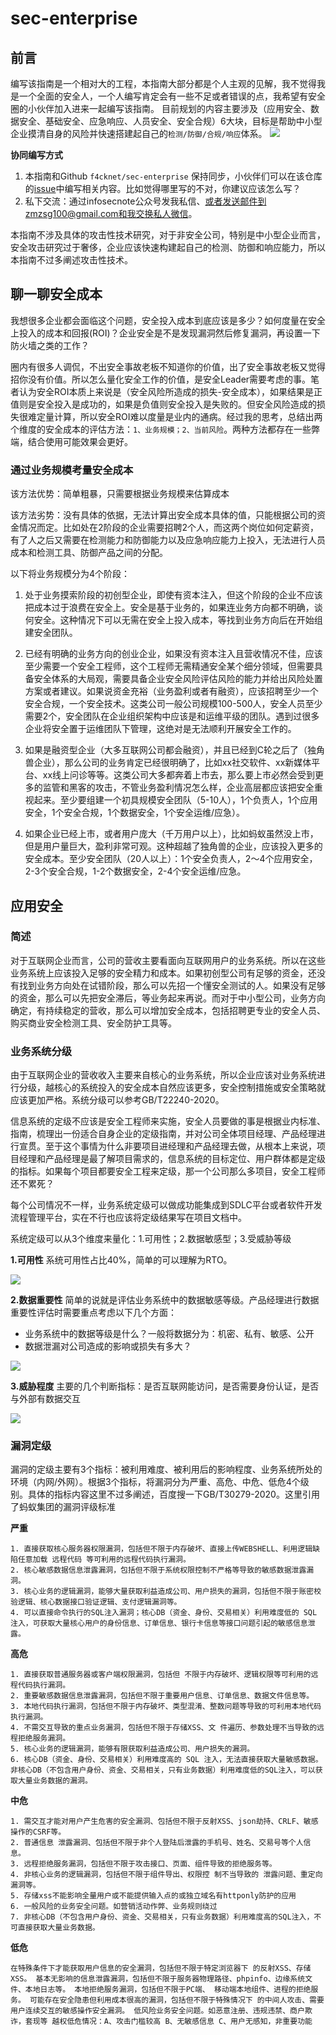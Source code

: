 # sec-enterprise
## 前言
编写该指南是一个相对大的工程，本指南大部分都是个人主观的见解，我不觉得我是一个全面的安全人，一个人编写肯定会有一些不足或者错误的点，我希望有安全圈的小伙伴加入进来一起编写该指南。 目前规划的内容主要涉及（应用安全、数据安全、基础安全、应急响应、人员安全、安全合规）6大块，目标是帮助中小型企业摸清自身的风险并快速搭建起自己的`检测/防御/合规/响应`体系。
![](https://m1nzhi.oss-cn-beijing.aliyuncs.com/secinstruc.png)

**协同编写方式**
1. 本指南和Github `f4cknet/sec-enterprise` 保持同步，小伙伴们可以在该仓库的[issue](https://github.com/f4cknet/sec-enterprise/issues/new)中编写相关内容。比如觉得哪里写的不对，你建议应该怎么写？
2. 私下交流：通过infosecnote公众号发我私信、或者发送邮件到zmzsg100@gmail.com和我交换私人微信。


本指南不涉及具体的攻击性技术研究，对于非安全公司，特别是中小型企业而言，安全攻击研究过于奢侈，企业应该快速构建起自己的检测、防御和响应能力，所以本指南不过多阐述攻击性技术。

## 聊一聊安全成本
我想很多企业都会面临这个问题，安全投入成本到底应该是多少？如何度量在安全上投入的成本和回报(ROI)？企业安全是不是发现漏洞然后修复漏洞，再设置一下防火墙之类的工作？

圈内有很多人调侃，不出安全事故老板不知道你的价值，出了安全事故老板又觉得招你没有价值。所以怎么量化安全工作的价值，是安全Leader需要考虑的事。笔者认为安全ROI本质上来说是（安全风险所造成的损失-安全成本），如果结果是正值则是安全投入是成功的，如果是负值则安全投入是失败的。但安全风险造成的损失很难定量计算，所以安全ROI难以度量是业内的通病。经过我的思考，总结出两个维度的安全成本的评估方法：`1、业务规模；2、当前风险`。两种方法都存在一些弊端，结合使用可能效果会更好。

### 通过业务规模考量安全成本
该方法优势：简单粗暴，只需要根据业务规模来估算成本

该方法劣势：没有具体的依据，无法计算出安全成本具体的值，只能根据公司的资金情况而定。比如处在2阶段的企业需要招聘2个人，而这两个岗位如何定薪资，有了人之后又需要在检测能力和防御能力以及应急响应能力上投入，无法进行人员成本和检测工具、防御产品之间的分配。

以下将业务规模分为4个阶段：

1. 处于业务摸索阶段的初创型企业，即使有资本注入，但这个阶段的企业不应该把成本过于浪费在安全上。安全是基于业务的，如果连业务方向都不明确，谈何安全。这种情况下可以无需在安全上投入成本，等找到业务方向后在开始组建安全团队。

2. 已经有明确的业务方向的创业企业，如果没有资本注入且营收情况不佳，应该至少需要一个安全工程师，这个工程师无需精通安全某个细分领域，但需要具备安全体系的大局观，需要具备企业安全风险评估风险的能力并给出风险处置方案或者建议。如果说资金充裕（业务盈利或者有融资），应该招聘至少一个安全合规，一个安全技术。这类公司一般公司规模100-500人，安全人员至少需要2个，安全团队在企业组织架构中应该是和运维平级的团队。遇到过很多企业将安全置于运维团队下管理，这绝对是无法顺利开展安全工作的。
3. 如果是融资型企业（大多互联网公司都会融资），并且已经到C轮之后了（独角兽企业），那么公司的业务肯定已经很明确了，比如xx社交软件、xx新媒体平台、xx线上问诊等等。这类公司大多都奔着上市去，那么要上市必然会受到更多的监管和黑客的攻击，不管业务盈利情况怎么样，企业高层都应该把安全重视起来。至少要组建一个初具规模安全团队（5-10人），1个负责人，1个应用安全，1个安全合规，1个数据安全，1个安全运维/应急）。
4. 如果企业已经上市，或者用户庞大（千万用户以上），比如蚂蚁虽然没上市，但是用户量巨大，盈利非常可观。这种超越了独角兽的企业，应该投入更多的安全成本。至少安全团队（20人以上）：1个安全负责人，2～4个应用安全，2-3个安全合规，1-2个数据安全，2-4个安全运维/应急。

## 应用安全
### 简述
对于互联网企业而言，公司的营收主要看面向互联网用户的业务系统。所以在这些业务系统上应该投入足够的安全精力和成本。如果初创型公司有足够的资金，还没有找到业务方向处在试错阶段，那么可以先招一个懂安全测试的人。如果没有足够的资金，那么可以先把安全滞后，等业务起来再说。而对于中小型公司，业务方向确定，有持续稳定的营收，那么可以增加安全成本，包括招聘更专业的安全人员、购买商业安全检测工具、安全防护工具等。

### 业务系统分级
由于互联网企业的营收收入主要来自核心的业务系统，所以企业应该对业务系统进行分级，越核心的系统投入的安全成本自然应该更多，安全控制措施或安全策略就应该更加严格。系统分级可以参考GB/T22240-2020。

信息系统的定级不应该是安全工程师来实施，安全人员要做的事是根据业内标准、指南，梳理出一份适合自身企业的定级指南，并对公司全体项目经理、产品经理进行宣贯。至于这个事情为什么非要项目进经理和产品经理去做，从根本上来说，项目经理和产品经理是最了解项目需求的，信息系统的目标定位、用户群体都是定级的指标。如果每个项目都要安全工程来定级，那一个公司那么多项目，安全工程师还不累死？

每个公司情况不一样，业务系统定级可以做成功能集成到SDLC平台或者软件开发流程管理平台，实在不行也应该将定级结果写在项目文档中。

系统定级可以从3个维度来量化：1.可用性；2.数据敏感型；3.受威胁等级

**1.可用性**
系统可用性占比40%，简单的可以理解为RTO。

![](https://m1nzhi.oss-cn-beijing.aliyuncs.com/keyongxing.png)

**2.数据重要性**
简单的说就是评估业务系统中的数据敏感等级。产品经理进行数据重要性评估时需要重点考虑以下几个方面：

- 业务系统中的数据等级是什么？一般将数据分为：机密、私有、敏感、公开
- 数据泄漏对公司造成的影响或损失有多大？

![](https://m1nzhi.oss-cn-beijing.aliyuncs.com/shujuzhongyaoxing.png)

**3.威胁程度**
主要的几个判断指标：是否互联网能访问，是否需要身份认证，是否与外部有数据交互

![](https://m1nzhi.oss-cn-beijing.aliyuncs.com/weixiechengdu.png)

### 漏洞定级
漏洞的定级主要有3个指标：被利用难度、被利用后的影响程度、业务系统所处的环境（内网/外网）。根据3个指标，将漏洞分为严重、高危、中危、低危4个级别。具体的指标内容这里不过多阐述，百度搜一下GB/T30279-2020。这里引用了蚂蚁集团的漏洞评级标准

**严重**
```
1. 直接获取核心服务器权限漏洞，包括但不限于内存破坏、直接上传WEBSHELL、利用逻辑缺陷任意加载 远程代码 等可利用的远程代码执行漏洞。
2. 核心敏感数据信息泄露漏洞，包括但不限于系统权限控制不严格等导致的敏感数据泄露漏洞。
3. 核心业务的逻辑漏洞，能够大量获取利益造成公司、用户损失的漏洞，包括但不限于账密校验逻辑、核心数据接口验证逻辑、支付逻辑漏洞等。
4. 可以直接命令执行的SQL注入漏洞；核心DB（资金、身份、交易相关）利用难度低的 SQL 注入，可获取大量核心用户的身份信息、订单信息、银行卡信息等接口问题引起的敏感信息泄露。
```

**高危**
```
1. 直接获取普通服务器或客户端权限漏洞，包括但 不限于内存破坏、逻辑权限等可利用的远程代码执行漏洞。
2. 重要敏感数据信息泄露漏洞，包括但不限于重要用户信息、订单信息、数据文件信息等。
3. 本地代码执行漏洞，包括但不限于内存破坏、类型混淆、整数问题等导致的可利用本地代码执行漏洞。
4. 不需交互导致的重点业务漏洞，包括但不限于存储XSS、文 件遍历、参数处理不当导致的远程拒绝服务漏洞。
5. 核心业务的逻辑漏洞，能够有限获取利益造成公司、用户损失的漏洞。
6. 核心DB（资金、身份、交易相关）利用难度高的 SQL 注入，无法直接获取大量敏感数据。非核心DB（不包含用户身份、资金、交易相关，只有业务数据）利用难度低的SQL注入，可以获取大量业务数据的漏洞。
```
**中危**
```
1. 需交互才能对用户产生危害的安全漏洞、包括但不限于反射XSS、json劫持、CRLF、敏感操作的CSRF等。
2. 普通信息 泄露漏洞、包括但不限于非个人登陆后泄露的手机号、姓名、交易号等个人信息。
3. 远程拒绝服务漏洞，包括但不限于攻击接口、页面、组件导致的拒绝服务等。
4. 非核心业务的逻辑漏洞，包括但不限于组件导出、权限控 制不当导致的 泄露问题、重定向漏洞等。
5. 存储xss不能影响全量用户或不能提供输入点的或独立域名有httponly防护的应用
6. 一般风险的业务安全问题。如营销活动作弊、业务规则绕过
7. 非核心DB（不包含用户身份、资金、交易相关，只有业务数据）利用难度高的SQL注入，不可直接获取大量业务数据。
```
**低危**
```
在特殊条件下才能获取用户信息的安全漏洞，包括但不限于特定浏览器下 的反射XSS、存储XSS。 基本无影响的信息泄露漏洞，包括但不限于服务器物理路径、phpinfo、边缘系统文件、本地日志等。 本地拒绝服务漏洞，包括但不限于PC端、 移动端本地组件、进程的拒绝服务。 可能存在安全隐患但利用成本很高的漏洞，包括但不限于特殊情况下 的中间人攻击、需要用户连续交互的敏感操作安全漏洞。 低风险业务安全问题。如恶意注册、违规违禁、商户欺诈，套现等 越权低危情况：A、攻击门槛较高 B、无敏感信息 C、用户无感知，非重要功能
```
